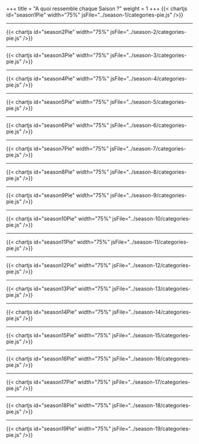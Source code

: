 +++
title = "A quoi ressemble chaque Saison ?"
weight = 1
+++
{{< chartjs id="season1Pie" width="75%" jsFile="../season-1/categories-pie.js" />}}

---
{{< chartjs id="season2Pie" width="75%" jsFile="../season-2/categories-pie.js" />}}

---
{{< chartjs id="season3Pie" width="75%" jsFile="../season-3/categories-pie.js" />}}

---
{{< chartjs id="season4Pie" width="75%" jsFile="../season-4/categories-pie.js" />}}

---
{{< chartjs id="season5Pie" width="75%" jsFile="../season-5/categories-pie.js" />}}

---
{{< chartjs id="season6Pie" width="75%" jsFile="../season-6/categories-pie.js" />}}

---
{{< chartjs id="season7Pie" width="75%" jsFile="../season-7/categories-pie.js" />}}

---
{{< chartjs id="season8Pie" width="75%" jsFile="../season-8/categories-pie.js" />}}

---
{{< chartjs id="season9Pie" width="75%" jsFile="../season-9/categories-pie.js" />}}

---
{{< chartjs id="season10Pie" width="75%" jsFile="../season-10/categories-pie.js" />}}

---
{{< chartjs id="season11Pie" width="75%" jsFile="../season-11/categories-pie.js" />}}

---
{{< chartjs id="season12Pie" width="75%" jsFile="../season-12/categories-pie.js" />}}

---
{{< chartjs id="season13Pie" width="75%" jsFile="../season-13/categories-pie.js" />}}

---
{{< chartjs id="season14Pie" width="75%" jsFile="../season-14/categories-pie.js" />}}

---
{{< chartjs id="season15Pie" width="75%" jsFile="../season-15/categories-pie.js" />}}

---
{{< chartjs id="season16Pie" width="75%" jsFile="../season-16/categories-pie.js" />}}

---
{{< chartjs id="season17Pie" width="75%" jsFile="../season-17/categories-pie.js" />}}

---
{{< chartjs id="season18Pie" width="75%" jsFile="../season-18/categories-pie.js" />}}

---
{{< chartjs id="season19Pie" width="75%" jsFile="../season-19/categories-pie.js" />}}
